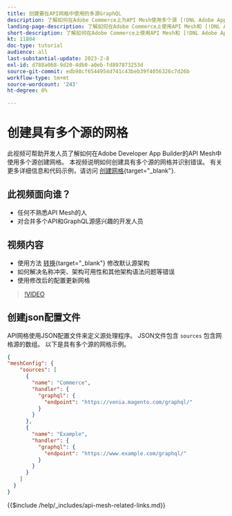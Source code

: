```yaml
---
title: 创建要在API网格中使用的多源GraphQL
description: 了解如何在Adobe Commerce上为API Mesh使用多个源 [!DNL Adobe App Builder]. 了解一些常见错误以及如何解决它们。
landing-page-description: 了解如何在Adobe Commerce上使用API Mesh和 [!DNL Adobe App Builder]. 了解如何创建具有多个源的网格，以及如何解决一些常见错误。
short-description: 了解如何在Adobe Commerce上使用API Mesh和 [!DNL Adobe App Builder]. 了解如何创建具有多个源的网格，以及如何解决一些常见错误。
kt: 11804
doc-type: tutorial
audience: all
last-substantial-update: 2023-2-8
exl-id: d788a068-9d20-4db0-a0eb-fd897873253d
source-git-commit: edb98cf6544954d741c43beb39f4056326c7d26b
workflow-type: tm+mt
source-wordcount: '243'
ht-degree: 0%

---
```


# 创建具有多个源的网格

此视频可帮助开发人员了解如何在Adobe Developer App Builder的API Mesh中使用多个源创建网格。 本视频说明如何创建具有多个源的网格并识别错误。 有关更多详细信息和代码示例，请访问 [创建网格](https://developer.adobe.com/graphql-mesh-gateway/gateway/create-mesh/#create-a-mesh-1){target="_blank"}.

## 此视频面向谁？

* 任何不熟悉API Mesh的人
* 对合并多个API和GraphQL源感兴趣的开发人员

## 视频内容

* 使用方法 [转换](https://developer.adobe.com/graphql-mesh-gateway/gateway/transforms/){target="_blank"} 修改默认源架构
* 如何解决名称冲突、架构可用性和其他架构语法问题等错误
* 使用修改后的配置更新网格

>[!VIDEO](https://video.tv.adobe.com/v/3414125?quality=12&learn=on)

## 创建json配置文件

API网格使用JSON配置文件来定义源处理程序。 JSON文件包含 `sources` 包含网格源的数组。 以下是具有多个源的网格示例。

```json
{
"meshConfig": {
    "sources": [
      {
        "name": "Commerce",
        "handler": {
          "graphql": {
            "endpoint": "https://venia.magento.com/graphql/"
          }
        }
      },
      {
        "name": "Example",
        "handler": {
          "graphql": {
            "endpoint": "https://www.example.com/graphql/"
          }
        }
      }
    ]
  }
}
```

{{$include /help/_includes/api-mesh-related-links.md}}

